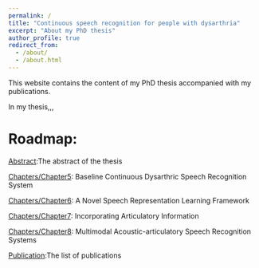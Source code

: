 ```yaml
---
permalink: /
title: "Continuous speech recognition for people with dysarthria"
excerpt: "About my PhD thesis"
author_profile: true
redirect_from: 
  - /about/
  - /about.html
---
```




This website contains the content of my PhD thesis accompanied with my publications.

In my thesis,,,


Roadmap:
======
[Abstract](https://github.com/academicpages/academicpages.github.io):The abstract of the thesis

[Chapters/Chapter5](https://github.com/academicpages/academicpages.github.io): Baseline Continuous Dysarthric Speech Recognition System

[Chapters/Chapter6](https://github.com/academicpages/academicpages.github.io): A Novel Speech Representation Learning Framework 

[Chapters/Chapter7](https://github.com/academicpages/academicpages.github.io): Incorporating Articulatory Information

[Chapters/Chapter8](https://github.com/academicpages/academicpages.github.io): Multimodal Acoustic-articulatory Speech Recognition Systems

[Publication](https://github.com/academicpages/academicpages.github.io):The list of publications


